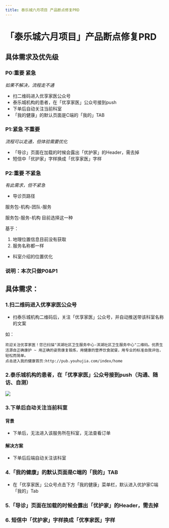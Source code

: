 ```yaml
---
title: 泰乐城六月项目 产品断点修复PRD
---
```


# 「泰乐城六月项目」产品断点修复PRD

## 具体需求及优先级

### P0:**重要 紧急**

*如果不解决，流程走不通*

- 扫二维码进入优享家医公众号
- 泰乐城机构的患者，在「优享家医」公众号接到push
- 下单后自动关注当前科室
- 「我的健康」的默认页面是C端的「我的」TAB

### P1:**紧急 不重要**

*流程可以走通，但体验需要优化*

- 「导诊」页面在加载的时候会露出「优护家」的Header，需去掉
- 短信中「优护家」字样换成「优享家医」字样

### P2:**重要 不紧急**

*有此需求，但不紧急*

- 导诊页路径

服务包-机构-团队-服务

服务包-服务-机构       目前选择这一种

基于：

   1. 地理位置信息目前没有获取
   2. 服务名称都一样

- 科室介绍的位置优化

### 说明：本次只做P0&P1

## 具体需求：

### 1.扫二维码进入优享家医公众号

- 扫泰乐城机构二维码后，关注「优享家医」公众号，并自动推送带该科室名称的文案

如：

```
欢迎关注优享家医！您已扫描"滨湖社区卫生服务中心-滨湖社区卫生服务中心"二维码。优质生活源自正确康护 ~ 用正确的姿势康复锻炼，用健康的营养饮食就餐，用专业的标准自我评估，轻松而简单。
点击进入我的健康首页:http://pub.youhujia.com/index/home
```

### 2.泰乐城机构的患者，在「优享家医」公众号接到push（沟通、随访、自测）

![](http://yhjstatic-dev.oss-cn-shanghai.aliyuncs.com/avatar/1497410413477-8640290a-96c3-3d3d-e115-b353869a9347.jpg)

### 3.下单后自动关注当前科室

#### 背景

- 下单后，无法进入该服务所在科室，无法查看订单

#### 解决方案

- 下单后后端自动关注该科室

### 4.「我的健康」的默认页面是C端的「我的」TAB

- 在「优享家医」公众号点击下方「我的健康」菜单栏，默认进入优护家C端「我的」Tab

### 5.「导诊」页面在加载的时候会露出「优护家」的Header，需去掉

### 6. 短信中「优护家」字样换成「优享家医」字样


